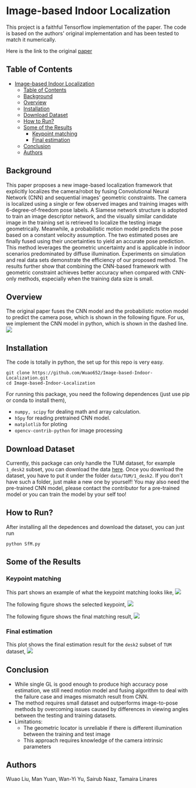 # Image-based Indoor Localization
This project is a faithful Tensorflow implementation of the paper. The code is based on the authors' original implementation and has been tested to match it numerically.

Here is the link to the original [paper](https://arxiv.org/abs/2201.01408)

## Table of Contents
- [Image-based Indoor Localization](#image-based-indoor-localization)
  - [Table of Contents](#table-of-contents)
  - [Background](#background)
  - [Overview](#overview)
  - [Installation](#installation)
  - [Download Dataset](#download-dataset)
  - [How to Run?](#how-to-run)
  - [Some of the Results](#some-of-the-results)
    - [Keypoint matching](#keypoint-matching)
    - [Final estimation](#final-estimation)
  - [Conclusion](#conclusion)
  - [Authors](#authors)


## Background
This paper proposes a new image-based localization framework that explicitly localizes the camera/robot by fusing Convolutional Neural Network (CNN) and sequential images' geometric constraints. The camera is localized using a single or few observed images and training images with 6-degree-of-freedom pose labels. A Siamese network structure is adopted to train an image descriptor network, and the visually similar candidate image in the training set is retrieved to localize the testing image geometrically. Meanwhile, a probabilistic motion model predicts the pose based on a constant velocity assumption. The two estimated poses are finally fused using their uncertainties to yield an accurate pose prediction. This method leverages the geometric uncertainty and is applicable in indoor scenarios predominated by diffuse illumination. Experiments on simulation and real data sets demonstrate the efficiency of our proposed method. The results further show that combining the CNN-based framework with geometric constraint achieves better accuracy when compared with CNN-only methods, especially when the training data size is small.

## Overview
The original paper fuses the CNN model and the probabilistic motion model to predict the camera pose, which is shown in the following figure. For us, we implement the CNN model in python, which is shown in the dashed line.
![](./images/relocate.png)


## Installation
The code is totally in python, the set up for this repo is very easy. 
```
git clone https://github.com/Wuao652/Image-based-Indoor-Localization.git
cd Image-based-Indoor-Localization
```
For running this package, you need the following dependences (just use pip or conda to install them),
- `numpy, scipy` for dealing math and array calculation.
- `h5py` for reading pretrained CNN model.
- `matplotlib` for ploting
- `opencv-contrib-python` for image processing


## Download Dataset
Currently, this package can only handle the TUM dataset, for example `1_desk2` subset, you can download the data [here](https://vision.in.tum.de/data/datasets/rgbd-dataset/download#freiburg1_desk2).
Once you download the dataset, you have to put it under the folder `data/TUM/1_desk2`. If you don't have such a folder, just make a new one by yourself! You may also need the pre-trained CNN model, please contact the contributor for a pre-trained model or you can train the model by your self too!


## How to Run?
After installing all the depedences and download the dataset, you can just run
```
python SfM.py
```

## Some of the Results
### Keypoint matching
This part shows an example of what the keypoint matching looks like,
![](./images/kfs_1.png)

The following figure shows the selected keypoint,
![](./images/kfs_2.png)

The following figure shows the final matching result,
![](./images/kfs_3.png)

### Final estimation
This plot shows the final estimation result for the `desk2` subset of `TUM` dataset,
![](./images/3d_estimation.png)


## Conclusion
- While single GL is good enough to produce high accuracy pose estimation, we still need motion model and fusing algorithm to deal with the failure case and images mismatch result from CNN.
- The method requires small dataset and outperforms image-to-pose methods by overcoming issues caused by differences in viewing angles between the testing and training datasets.
- Limitations:
  - The geometric locator is unreliable if there is different illumination between the training and test image
  - This approach requires knowledge of the camera intrinsic parameters


## Authors
Wuao Liu, Man Yuan, Wan-Yi Yu, Sairub Naaz, Tamaira Linares
